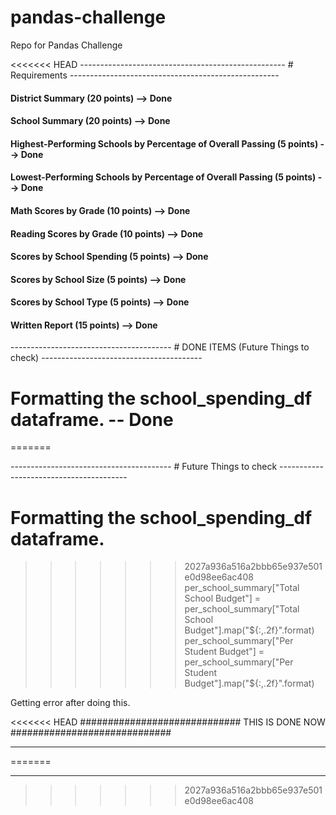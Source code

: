 # pandas-challenge
Repo for Pandas Challenge

<<<<<<< HEAD
--------------------------------------------------- # Requirements ----------------------------------------------------
#### District Summary (20 points) --> Done

#### School Summary (20 points) --> Done

#### Highest-Performing Schools by Percentage of Overall Passing (5 points) --> Done

#### Lowest-Performing Schools by Percentage of Overall Passing (5 points) --> Done

#### Math Scores by Grade (10 points) --> Done

#### Reading Scores by Grade (10 points) --> Done

#### Scores by School Spending (5 points) --> Done

#### Scores by School Size (5 points) --> Done

#### Scores by School Type (5 points) --> Done

#### Written Report (15 points) --> Done

---------------------------------------- # DONE ITEMS (Future Things to check) ----------------------------------------

# Formatting the school_spending_df dataframe. -- Done

=======

---------------------------------------- # Future Things to check ----------------------------------------

# Formatting the school_spending_df dataframe. 
>>>>>>> 2027a936a516a2bbb65e937e501e0d98ee6ac408
per_school_summary["Total School Budget"] = per_school_summary["Total School Budget"].map("${:,.2f}".format)
per_school_summary["Per Student Budget"] = per_school_summary["Per Student Budget"].map("${:,.2f}".format)

Getting error after doing this.


<<<<<<< HEAD
############################# THIS IS DONE NOW #############################

------------------------------------------------------------------------------------------------------------------------
=======


-----------------------------------------------------------------------------------------------------------
>>>>>>> 2027a936a516a2bbb65e937e501e0d98ee6ac408
